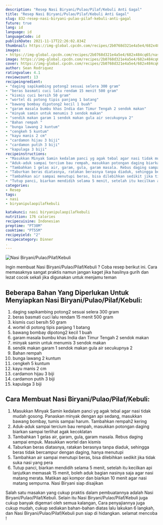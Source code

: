 ```yaml
---
description: "Resep Nasi Biryani/Pulao/Pilaf/Kebuli Anti Gagal"
title: "Resep Nasi Biryani/Pulao/Pilaf/Kebuli Anti Gagal"
slug: 832-resep-nasi-biryani-pulao-pilaf-kebuli-anti-gagal
future: true
lang: id
language: id
languageCode: id
publishDate: 2021-11-17T22:26:02.834Z 
thumbnail: https://img-global.cpcdn.com/recipes/2b0768d321e4a5e4/682x484cq65/nasi-biryanipulaopilafkebuli-foto-resep-utama.png
images:
- https://img-global.cpcdn.com/recipes/2b0768d321e4a5e4/682x484cq65/nasi-biryanipulaopilafkebuli-foto-resep-utama.png
image: https://img-global.cpcdn.com/recipes/2b0768d321e4a5e4/682x484cq65/nasi-biryanipulaopilafkebuli-foto-resep-utama.png
cover: https://img-global.cpcdn.com/recipes/2b0768d321e4a5e4/682x484cq65/nasi-biryanipulaopilafkebuli-foto-resep-utama.png
author: Sean Rodriquez
ratingvalue: 4.1
reviewcount: 13
recipeingredient:
- "daging sapikambing potong2 sesuai selera 300 gram"
- "beras basmati cuci lalu rendam 15 menit 500 gram"
- "kismis cuci bersih 50 gram"
- "wortel di potong tipis panjang 1 batang"
- "bawang bombay dipotong2 kecil 1 buah"
- "garam masala bumbu khas India dan Timur Tengah 2 sendok makan"
- "minyak samin untuk menumis 3 sendok makan"
- "sendik makan garam 1 sendok makan gula air secukupnya 2"
- "Bahan rempah "
- "bunga lawang 2 kuntum"
- "cengkeh 5 kuntum"
- "kayu manis 2 cm"
- "cardamon hijau 3 biji"
- "cardamon putih 3 biji"
- "kapulaga 3 biji"
recipeinstructions:
- "Masukkan Minyak Samin kedalam panci yg agak tebal agar nasi tidak mudah gosong. Panaskan minyak dengan api sedang, masukkan bawang bombay, tumis sampai harum. Tambahkan rempah2 kering"
- "Aduk-aduk sampai tercium bau rempah, masukkan potongan daging biarkan sampai terlihat agak kecoklatan"
- "Tambahkan 1 gelas air, garam, gula, garam masala. Rebus daging sampai empuk. Masukkan wortel dan kismis"
- "Taburkan beras diatasnya, ratakan berasnya tanpa diaduk, sehingga beras tidak bercampur dengan daging, hanya menutupi"
- "Tambahkan air sampai menutupi beras, bisa dilebihkan sedikit jika tidak suka nasi yang pera"
- "Tutup panci, biarkan mendidih selama 5 menit, setelah itu kecilkan api lanjutkan memasak 15 menit, boleh aduk bagian nasinya saja agar nasi matang merata. Matikan api kompor dan biarkan 10 menit agar nasi matang sempurna. Nasi Biryani siap disajikan"
categories:
- Resep
tags:
- nasi
- biryanipulaopilafkebuli

katakunci: nasi biryanipulaopilafkebuli 
nutrition: 176 calories
recipecuisine: Indonesian
preptime: "PT30M"
cooktime: "PT55M"
recipeyield: "2"
recipecategory: Dinner
. 
---
```



![Nasi Biryani/Pulao/Pilaf/Kebuli](https://img-global.cpcdn.com/recipes/2b0768d321e4a5e4/682x484cq65/nasi-biryanipulaopilafkebuli-foto-resep-utama.png)

Ingin membuat Nasi Biryani/Pulao/Pilaf/Kebuli ? Coba resep berikut ini. Cara memasaknya sangat praktis namun jangan kaget jika hasilnya gurih dan lezat cocok sekali jika digunakan untuk menjamu teman

<!--inarticleads1-->

## Beberapa Bahan Yang Diperlukan Untuk Menyiapkan Nasi Biryani/Pulao/Pilaf/Kebuli:

1. daging sapikambing potong2 sesuai selera 300 gram
1. beras basmati cuci lalu rendam 15 menit 500 gram
1. kismis cuci bersih 50 gram
1. wortel di potong tipis panjang 1 batang
1. bawang bombay dipotong2 kecil 1 buah
1. garam masala bumbu khas India dan Timur Tengah 2 sendok makan
1. minyak samin untuk menumis 3 sendok makan
1. sendik makan garam 1 sendok makan gula air secukupnya 2
1. Bahan rempah 
1. bunga lawang 2 kuntum
1. cengkeh 5 kuntum
1. kayu manis 2 cm
1. cardamon hijau 3 biji
1. cardamon putih 3 biji
1. kapulaga 3 biji



<!--inarticleads2-->

## Cara Membuat Nasi Biryani/Pulao/Pilaf/Kebuli:

1. Masukkan Minyak Samin kedalam panci yg agak tebal agar nasi tidak mudah gosong. Panaskan minyak dengan api sedang, masukkan bawang bombay, tumis sampai harum. Tambahkan rempah2 kering
1. Aduk-aduk sampai tercium bau rempah, masukkan potongan daging biarkan sampai terlihat agak kecoklatan
1. Tambahkan 1 gelas air, garam, gula, garam masala. Rebus daging sampai empuk. Masukkan wortel dan kismis
1. Taburkan beras diatasnya, ratakan berasnya tanpa diaduk, sehingga beras tidak bercampur dengan daging, hanya menutupi
1. Tambahkan air sampai menutupi beras, bisa dilebihkan sedikit jika tidak suka nasi yang pera
1. Tutup panci, biarkan mendidih selama 5 menit, setelah itu kecilkan api lanjutkan memasak 15 menit, boleh aduk bagian nasinya saja agar nasi matang merata. Matikan api kompor dan biarkan 10 menit agar nasi matang sempurna. Nasi Biryani siap disajikan




Salah satu masakan yang cukup praktis dalam pembuatannya adalah  Nasi Biryani/Pulao/Pilaf/Kebuli. Selain itu  Nasi Biryani/Pulao/Pilaf/Kebuli  juga cukup banyak digemari oleh semua kalangan, Cara penyajiannya juga cukup mudah, cukup sediakan bahan-bahan diatas lalu lakukan 6 langkah, dan  Nasi Biryani/Pulao/Pilaf/Kebuli  pun siap di hidangkan. selamat mencoba !
